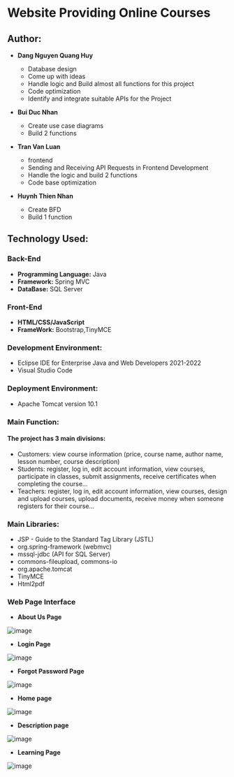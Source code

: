 # Website Providing Online Courses

## Author:

- **Dang Nguyen Quang Huy**
  - Database design
  - Come up with ideas
  - Handle logic and Build almost all functions for this project
  - Code optimization
  - Identify and integrate suitable APIs for the Project


- **Bui Duc Nhan**
  - Create use case diagrams
  - Build 2 functions

- **Tran Van Luan**
  - frontend
  - Sending and Receiving API Requests in Frontend Development
  - Handle the logic and build 2 functions
  - Code base optimization

- **Huynh Thien Nhan**
  - Create BFD
  - Build 1 function


## Technology Used:

### Back-End
- **Programming Language:** Java
- **Framework:** Spring MVC
- **DataBase:** SQL Server
### Front-End
- **HTML/CSS/JavaScript**
- **FrameWork:** Bootstrap,TinyMCE
### Development Environment:

- Eclipse IDE for Enterprise Java and Web Developers 2021-2022
- Visual Studio Code

### Deployment Environment:

- Apache Tomcat version 10.1

### Main Function:
#### The project has 3 main divisions:
- Customers: view course information (price, course name, author name, lesson number, course description)
- Students: register, log in, edit account information, view courses, participate in classes, submit assignments, receive certificates when completing the course...
- Teachers: register, log in, edit account information, view courses, design and upload courses, upload documents, receive money when someone registers for their course...

### Main Libraries:

- JSP - Guide to the Standard Tag Library (JSTL)
- org.spring-framework (webmvc)
- mssql-jdbc (API for SQL Server)
- commons-fileupload, commons-io
- org.apache.tomcat
- TinyMCE
- Html2pdf
### Web Page Interface
- **About Us Page**
  
![image](https://github.com/ZeusCoderBE/website-providing-online-courses/assets/117000361/da5615eb-9025-4143-9f0a-08a29d95a285)
- **Login Page**

![image](https://github.com/ZeusCoderBE/website-providing-online-courses/assets/117000361/34884c3f-1ae1-45b4-898e-9fef83267af9)

- **Forgot Password Page**

![image](https://github.com/ZeusCoderBE/website-providing-online-courses/assets/117000361/7825a037-1b28-461c-8c47-1c25dcf938d2)

- **Home page**
  
![image](https://github.com/ZeusCoderBE/website-providing-online-courses/assets/117000361/e631afd6-df6e-4808-bbbf-2d655cdc0258)
- **Description page**
  
![image](https://github.com/ZeusCoderBE/website-providing-online-courses/assets/117000361/89c096c6-1ea5-4cd3-9d44-f0f77614676c)


- **Learning Page**
  
![image](https://github.com/ZeusCoderBE/website-providing-online-courses/assets/117000361/ad48346d-6fc6-4cdf-a55a-c894faea730e)






